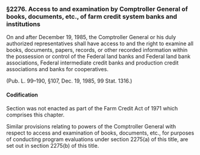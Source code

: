 ### §2276. Access to and examination by Comptroller General of books, documents, etc., of farm credit system banks and institutions ###

On and after December 19, 1985, the Comptroller General or his duly authorized representatives shall have access to and the right to examine all books, documents, papers, records, or other recorded information within the possession or control of the Federal land banks and Federal land bank associations, Federal intermediate credit banks and production credit associations and banks for cooperatives.

(Pub. L. 99–190, §107, Dec. 19, 1985, 99 Stat. 1316.)

#### Codification ####

Section was not enacted as part of the Farm Credit Act of 1971 which comprises this chapter.

Similar provisions relating to powers of the Comptroller General with respect to access and examination of books, documents, etc., for purposes of conducting program evaluations under section 2275(a) of this title, are set out in section 2275(b) of this title.